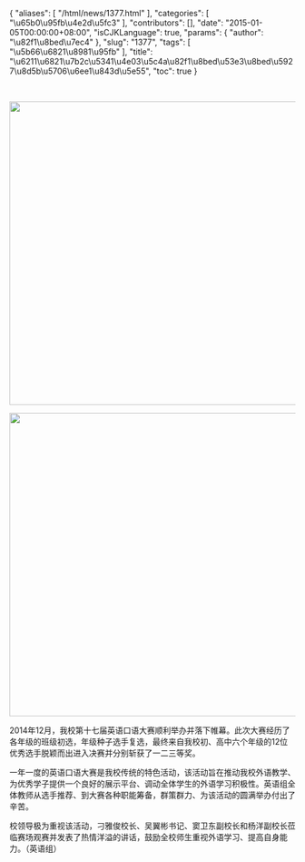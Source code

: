 {
    "aliases": [
        "/html/news/1377.html"
    ],
    "categories": [
        "\u65b0\u95fb\u4e2d\u5fc3"
    ],
    "contributors": [],
    "date": "2015-01-05T00:00:00+08:00",
    "isCJKLanguage": true,
    "params": {
        "author": "\u82f1\u8bed\u7ec4"
    },
    "slug": "1377",
    "tags": [
        "\u5b66\u6821\u8981\u95fb"
    ],
    "title": "\u6211\u6821\u7b2c\u5341\u4e03\u5c4a\u82f1\u8bed\u53e3\u8bed\u5927\u8d5b\u5706\u6ee1\u843d\u5e55",
    "toc": true
}

  





<img
    src="https://cdn.tfls.online/mirror/full/c3ea92012d648f5bd609fa1c310265b9ba52ea54.jpg"
    style="display:block;margin-left:auto;margin-right:auto;"
    decoding="async"
    fetchpriority="auto"
    loading="lazy"
    height="534"
    width="800"
/>




  






<img
    src="https://cdn.tfls.online/mirror/full/38fd5ec442f819f994f60379200f1adf0183e524.jpg"
    style="display:block;margin-left:auto;margin-right:auto;"
    decoding="async"
    fetchpriority="auto"
    loading="lazy"
    height="534"
    width="800"
/>




  





 






2014年12月，我校第十七届英语口语大赛顺利举办并落下帷幕。此次大赛经历了各年级的班级初选，年级种子选手复选，最终来自我校初、高中六个年级的12位优秀选手脱颖而出进入决赛并分别斩获了一二三等奖。




一年一度的英语口语大赛是我校传统的特色活动，该活动旨在推动我校外语教学、为优秀学子提供一个良好的展示平台、调动全体学生的外语学习积极性。英语组全体教师从选手推荐、到大赛各种职能筹备，群策群力、为该活动的圆满举办付出了辛苦。




校领导极为重视该活动，刁雅俊校长、吴翼彬书记、窦卫东副校长和杨洋副校长莅临赛场观赛并发表了热情洋溢的讲话，鼓励全校师生重视外语学习、提高自身能力。（英语组）












 

  





  



